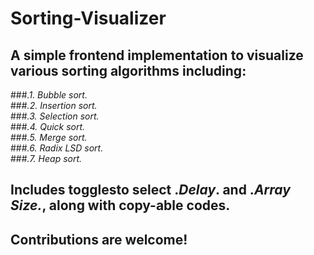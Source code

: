 # Sorting-Visualizer

## A simple frontend implementation to visualize various sorting algorithms including:
###_.1. Bubble sort._<br>
###_.2. Insertion sort._<br>
###_.3. Selection sort._<br>
###_.4. Quick sort._<br>
###_.5. Merge sort._<br>
###_.6. Radix LSD sort._<br>
###_.7. Heap sort._<br>

## Includes togglesto select ._Delay_. and ._Array Size._, along with copy-able codes.

## Contributions are welcome!
